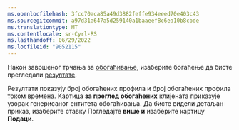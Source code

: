 ```yaml
---
ms.openlocfilehash: 3fcc70aca85a49d3882feffe934eeed70e403c43
ms.sourcegitcommit: a97d31a647a5d259140a1baaeef8c6ea10b8cbde
ms.translationtype: MT
ms.contentlocale: sr-Cyrl-RS
ms.lasthandoff: 06/29/2022
ms.locfileid: "9052115"
---
```

Након завршеног трчања за [обогаћивање](../enrichment-hub.md#run-or-refresh-enrichments), изаберите богаћење да бисте прегледали [резултате](../enrichment-hub.md#view-enrichment-results). 

Резултати показују број обогаћених профила и број обогаћених профила током времена. Картица **за преглед обогаћених** клијената приказује узорак генерисаног ентитета обогаћивања. Да бисте видели детаљан приказ, изаберите ставку Погледајте **више и** изаберите картицу **Подаци**.
